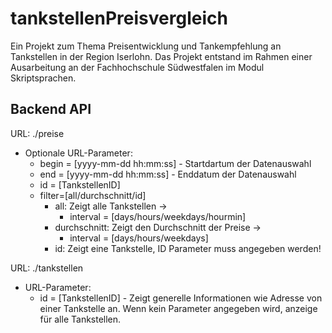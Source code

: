 # tankstellenPreisvergleich
Ein Projekt zum Thema Preisentwicklung und Tankempfehlung an Tankstellen in der Region Iserlohn.
Das Projekt entstand im Rahmen einer Ausarbeitung an der Fachhochschule Südwestfalen im Modul Skriptsprachen.

## Backend API
URL: ./preise<br>
- Optionale URL-Parameter:<br>
  - begin = [yyyy-mm-dd hh:mm:ss] - Startdartum der Datenauswahl<br>
  - end = [yyyy-mm-dd hh:mm:ss] - Enddatum der Datenauswahl<br>
  - id = [TankstellenID]<br>
  - filter=[all/durchschnitt/id]<br>
    - all: Zeigt alle Tankstellen -> 
      - interval = [days/hours/weekdays/hourmin]<br>
    - durchschnitt: Zeigt den Durchschnitt der Preise -> 
      - interval = [days/hours/weekdays]<br>
    - id: Zeigt eine Tankstelle, ID Parameter muss angegeben werden!<br>

URL: ./tankstellen<br>
  - URL-Parameter:<br>
    - id = [TankstellenID] - Zeigt generelle Informationen wie Adresse von einer Tankstelle an. Wenn kein Parameter angegeben wird, anzeige für alle Tankstellen.
